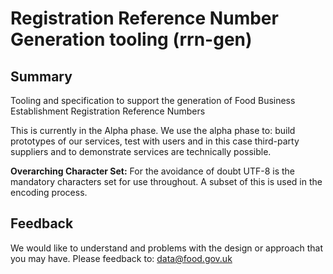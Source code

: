 # Registration Reference Number Generation tooling (rrn-gen)

## Summary

Tooling and specification to support the generation of Food Business Establishment Registration Reference Numbers

This is currently in the Alpha phase.  We use the alpha phase to: build prototypes of our services, test with users and in this case third-party suppliers and to demonstrate services are technically possible.

**Overarching Character Set:** For the avoidance of doubt UTF-8 is the mandatory characters set for use throughout.  A subset of this is used in the encoding process.



## Feedback

We would like to understand and problems with the design or approach that you may have.  Please feedback to: data@food.gov.uk 
